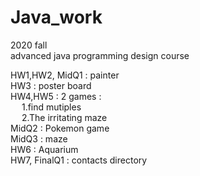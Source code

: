 # Java_work
2020 fall
<br>
advanced java programming design course

HW1,HW2, MidQ1 : painter<br>
HW3 : poster board<br>
HW4,HW5 : 2 games : <br>
&emsp; 1.find mutiples<br>
&emsp; 2.The irritating maze<br>
MidQ2 : Pokemon game<br>
MidQ3 : maze<br>
HW6 : Aquarium<br>
HW7, FinalQ1 : contacts directory<br>
